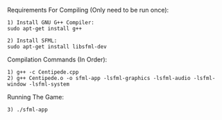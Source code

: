 Requirements For Compiling (Only need to be run once):

	1) Install GNU G++ Compiler:
	sudo apt-get install g++

	2) Install SFML:
	sudo apt-get install libsfml-dev

Compilation Commands (In Order):
	
	1) g++ -c Centipede.cpp
	2) g++ Centipede.o -o sfml-app -lsfml-graphics -lsfml-audio -lsfml-window -lsfml-system

Running The Game:
	
	3) ./sfml-app
